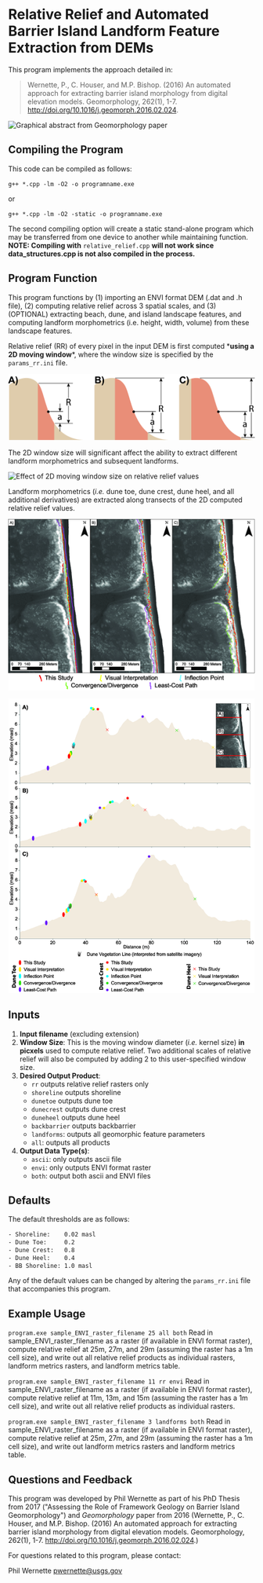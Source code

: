 # Relative Relief and Automated Barrier Island Landform Feature Extraction from DEMs

This program implements the approach detailed in:

> Wernette, P., C. Houser, and M.P. Bishop. (2016) An automated approach for extracting barrier island morphology from digital elevation models. Geomorphology, 262(1), 1-7. http://doi.org/10.1016/j.geomorph.2016.02.024.

![Graphical abstract from *Geomorphology* paper](/images/featureextractiongraphicalabstract.png)

## Compiling the Program

This code can be compiled as follows:
```
g++ *.cpp -lm -O2 -o programname.exe
```
or
```
g++ *.cpp -lm -O2 -static -o programname.exe
```

The second compiling option will create a static stand-alone program which may be transferred from one device to another while maintaining function. **NOTE: Compiling with** ```relative_relief.cpp``` **will not work since data_structures.cpp is not also compiled in the process.**

## Program Function

This program functions by (1) importing an ENVI format DEM (.dat and .h file), (2) computing relative relief across 3 spatial scales, and (3) (OPTIONAL) extracting beach, dune, and island landscape features, and computing landform morphometrics (i.e. height, width, volume) from these landscape features.

Relative relief (RR) of every pixel in the input DEM is first computed \***using a 2D moving window**\*, where the window size is specified by the ```params_rr.ini``` file.

![Side profile (1D) profile of a transect through a 2D moving window](/images/Figure2.png)

The 2D window size will significant affect the ability to extract different landform morphometrics and subsequent landforms.

![Effect of 2D moving window size on relative relief values](/images/Figure3withDI.png)

Landform morphometrics (*i.e.* dune toe, dune crest, dune heel, and all additional derivatives) are extracted along transects of the 2D computed relative relief values.

![Planview map of where landform morphometrics from this paper](/images/Figure5.png)

![Profile view of where landform morphometrics from this paper align with other approaches](/images/Figure6.png)

## Inputs

1. **Input filename** (excluding extension)
2. **Window Size**: This is the moving window diameter (*i.e.* kernel size) **in picxels** used to compute relative relief. Two additional scales of relative relief will also be computed by adding 2 to this user-specified window size.
3. **Desired Output Product**:
	- `rr` outputs relative relief rasters only
	- `shoreline` outputs shoreline
	- `dunetoe` outputs dune toe
	- `dunecrest` outputs dune crest
	- `duneheel` outputs dune heel
	- `backbarrier` outputs backbarrier
	- `landforms`: outputs all geomorphic feature parameters
	- `all`: outputs all products
4. **Output Data Type(s)**:
	- `ascii`: only outputs ascii file
	- `envi`:  only outputs ENVI format raster
	- `both`: output both ascii and ENVI files


## Defaults

The default thresholds are as follows:
	
	- Shoreline:    0.02 masl
	- Dune Toe:     0.2
	- Dune Crest:   0.8
	- Dune Heel:    0.4
	- BB Shoreline: 1.0 masl

Any of the default values can be changed by altering the ```params_rr.ini``` file that accompanies this program.

## Example Usage
```program.exe sample_ENVI_raster_filename 25 all both```
Read in sample_ENVI_raster_filename as a raster (if available in ENVI format raster), compute relative relief at 25m, 27m, and 29m (assuming the raster has a 1m cell size), and write out all relative relief products as individual rasters, landform metrics rasters, and landform metrics table.

```program.exe sample_ENVI_raster_filename 11 rr envi```
Read in sample_ENVI_raster_filename as a raster (if available in ENVI format raster), compute relative relief at 11m, 13m, and 15m (assuming the raster has a 1m cell size), and write out all relative relief products as individual rasters.

```program.exe sample_ENVI_raster_filename 3 landforms both```
Read in sample_ENVI_raster_filename as a raster (if available in ENVI format raster), compute relative relief at 25m, 27m, and 29m (assuming the raster has a 1m cell size), and write out landform metrics rasters and landform metrics table.

## Questions and Feedback

This program was developed by Phil Wernette as part of his PhD Thesis from 2017 ("Assessing the Role of Framework Geology on Barrier Island Geomorphology") and *Geomorphology* paper from 2016 (Wernette, P., C. Houser, and M.P. Bishop. (2016) An automated approach for extracting barrier island morphology from digital elevation models. Geomorphology, 262(1), 1-7. http://doi.org/10.1016/j.geomorph.2016.02.024.)

For questions related to this program, please contact:

Phil Wernette [pwernette@usgs.gov]()
